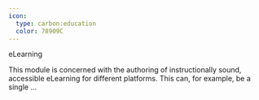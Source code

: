 ```yaml
---
icon:
  type: carbon:education
  color: 78909C
---
```

eLearning

This module is concerned with the authoring of instructionally sound, accessible eLearning for different platforms. This can, for example, be a single ... 

